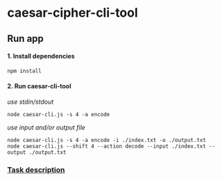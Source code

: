 # caesar-cipher-cli-tool

## Run app

#### 1. Install dependencies
```
npm install
```

#### 2. Run caesar-cli-tool
*use stdin/stdout*
```
node caesar-cli.js -s 4 -a encode
```
*use input and/or output file*
``` 
node caesar-cli.js -s 4 -a encode -i ./index.txt -o ./output.txt
node caesar-cli.js --shift 4 --action decode --input ./index.txt --output ./output.txt
```    

### [Task description](https://github.com/rolling-scopes-school/nodejs-course-template/blob/master/TASKS.md)
